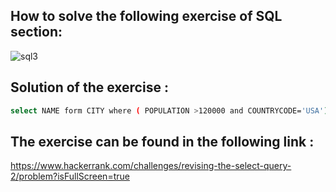 ## How to solve the following exercise of SQL section:
![sql3](https://github.com/lamia-datalover/SQL_Hackerrank_exercises/assets/145395677/03717678-8ed9-4061-8b8d-bebcdf93f69e)
## Solution of the exercise :
```bash
select NAME form CITY where ( POPULATION >120000 and COUNTRYCODE='USA');
```
## The exercise can be found in the following link :
https://www.hackerrank.com/challenges/revising-the-select-query-2/problem?isFullScreen=true
